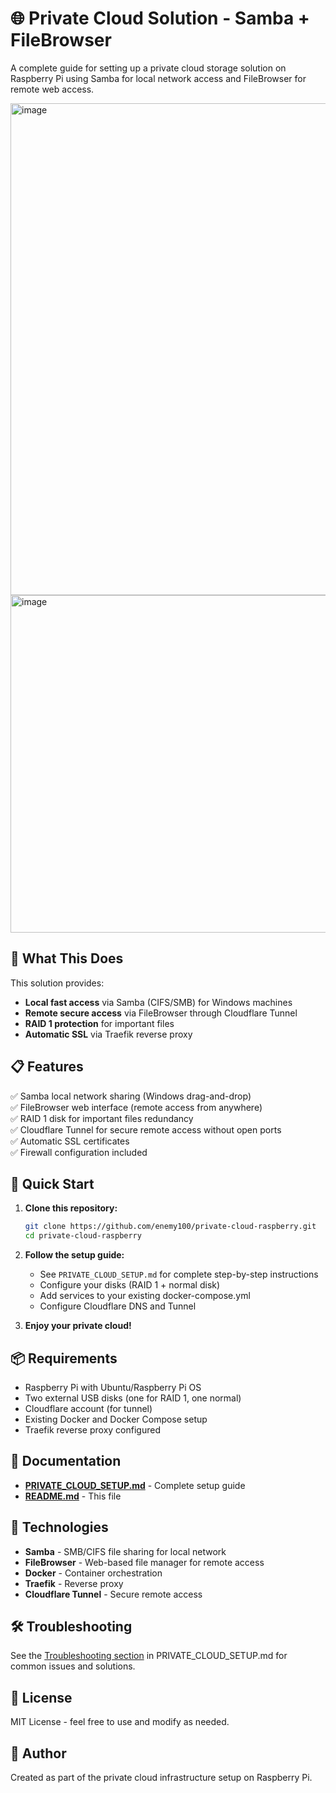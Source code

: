 # 🌐 Private Cloud Solution - Samba + FileBrowser

A complete guide for setting up a private cloud storage solution on Raspberry Pi using Samba for local network access and FileBrowser for remote web access.

<img width="1067" height="787" alt="image" src="https://github.com/user-attachments/assets/4759c81f-f193-408c-b04c-319c545d5dc0" />
<img width="1906" height="540" alt="image" src="https://github.com/user-attachments/assets/24af5439-e1d9-4eb3-892e-399abeac7fa0" />


## 🎯 What This Does

This solution provides:
- **Local fast access** via Samba (CIFS/SMB) for Windows machines
- **Remote secure access** via FileBrowser through Cloudflare Tunnel
- **RAID 1 protection** for important files
- **Automatic SSL** via Traefik reverse proxy

## 📋 Features

✅ Samba local network sharing (Windows drag-and-drop)  
✅ FileBrowser web interface (remote access from anywhere)  
✅ RAID 1 disk for important files redundancy  
✅ Cloudflare Tunnel for secure remote access without open ports  
✅ Automatic SSL certificates  
✅ Firewall configuration included  

## 🚀 Quick Start

1. **Clone this repository:**
   ```bash
   git clone https://github.com/enemy100/private-cloud-raspberry.git
   cd private-cloud-raspberry
   ```

2. **Follow the setup guide:**
   - See `PRIVATE_CLOUD_SETUP.md` for complete step-by-step instructions
   - Configure your disks (RAID 1 + normal disk)
   - Add services to your existing docker-compose.yml
   - Configure Cloudflare DNS and Tunnel

3. **Enjoy your private cloud!**

## 📦 Requirements

- Raspberry Pi with Ubuntu/Raspberry Pi OS
- Two external USB disks (one for RAID 1, one normal)
- Cloudflare account (for tunnel)
- Existing Docker and Docker Compose setup
- Traefik reverse proxy configured

## 📝 Documentation

- **[PRIVATE_CLOUD_SETUP.md](PRIVATE_CLOUD_SETUP.md)** - Complete setup guide
- **[README.md](README.md)** - This file

## 🔧 Technologies

- **Samba** - SMB/CIFS file sharing for local network
- **FileBrowser** - Web-based file manager for remote access
- **Docker** - Container orchestration
- **Traefik** - Reverse proxy
- **Cloudflare Tunnel** - Secure remote access

## 🛠️ Troubleshooting

See the [Troubleshooting section](PRIVATE_CLOUD_SETUP.md#-troubleshooting) in PRIVATE_CLOUD_SETUP.md for common issues and solutions.

## 📄 License

MIT License - feel free to use and modify as needed.

## 👤 Author

Created as part of the private cloud infrastructure setup on Raspberry Pi.

